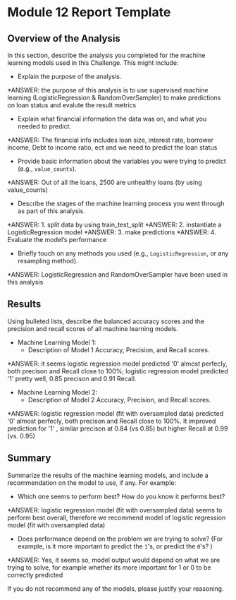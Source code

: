 # Module 12 Report Template

## Overview of the Analysis

In this section, describe the analysis you completed for the machine learning models used in this Challenge. This might include:

* Explain the purpose of the analysis.

*ANSWER: the purpose of this analysis is to use supervised machine learning (LogisticRegression & RandomOverSampler) to make predictions on loan status and evalute the result metrics
* Explain what financial information the data was on, and what you needed to predict.

*ANSWER: The financial info includes loan size, interest rate, borrower income, Debt to income ratio, ect and we need to predict the loan status
* Provide basic information about the variables you were trying to predict (e.g., `value_counts`).

*ANSWER: Out of all the loans, 2500 are unhealthy loans (by using value_counts)
* Describe the stages of the machine learning process you went through as part of this analysis.

*ANSWER: 1. split data by using train_test_split
*ANSWER: 2. instantiate a LogisticRegression model
*ANSWER: 3. make predictions
*ANSWER: 4. Evaluate the model’s performance

* Briefly touch on any methods you used (e.g., `LogisticRegression`, or any resampling method).

*ANSWER: LogisticRegression and RandomOverSampler have been used in this analysis

## Results

Using bulleted lists, describe the balanced accuracy scores and the precision and recall scores of all machine learning models.


* Machine Learning Model 1:
  * Description of Model 1 Accuracy, Precision, and Recall scores.

*ANSWER: it seems logistic regression model predicted '0' almost perfecly, both precison and Recall close to 100%; logistic regression model predicted '1' pretty well, 0.85 precison and 0.91 Recall.


* Machine Learning Model 2:
  * Description of Model 2 Accuracy, Precision, and Recall scores.

*ANSWER: logistic regression model (fit with oversampled data) predicted '0' almost perfecly, both precison and Recall close to 100%. It improved prediction for '1' , similar precison at 0.84 (vs 0.85) but higher Recall at 0.99 (vs. 0.95)


## Summary

Summarize the results of the machine learning models, and include a recommendation on the model to use, if any. For example:

* Which one seems to perform best? How do you know it performs best?

*ANSWER: logistic regression model (fit with oversampled data) seems to perform best overall, therefore we recommend model of  logistic regression model (fit with oversampled data)

* Does performance depend on the problem we are trying to solve? (For example, is it more important to predict the `1`'s, or predict the `0`'s? )

*ANSWER: Yes, it seems so, model output would depend on what we are trying to solve, for example whether its more important for 1 or 0 to be correctly predicted

If you do not recommend any of the models, please justify your reasoning.

